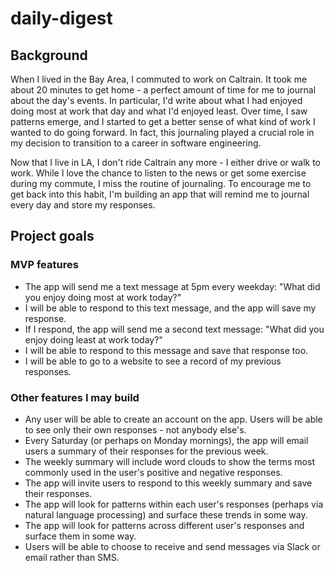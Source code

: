 # daily-digest

## Background
When I lived in the Bay Area, I commuted to work on Caltrain. It took me about 20 minutes to get home - a perfect amount of time for me to journal about the day's events. In particular, I'd write about what I had enjoyed doing most at work that day and what I'd enjoyed least. Over time, I saw patterns emerge, and I started to get a better sense of what kind of work I wanted to do going forward. In fact, this journaling played a crucial role in my decision to transition to a career in software engineering.

Now that I live in LA, I don't ride Caltrain any more - I either drive or walk to work. While I love the chance to listen to the news or get some exercise during my commute, I miss the routine of journaling. To encourage me to get back into this habit, I'm building an app that will remind me to journal every day and store my responses.

## Project goals
### MVP features
* The app will send me a text message at 5pm every weekday: "What did you enjoy doing most at work today?"
* I will be able to respond to this text message, and the app will save my response.
* If I respond, the app will send me a second text message: "What did you enjoy doing least at work today?"
* I will be able to respond to this message and save that response too.
* I will be able to go to a website to see a record of my previous responses.
### Other features I may build
* Any user will be able to create an account on the app. Users will be able to see only their own responses - not anybody else's.
* Every Saturday (or perhaps on Monday mornings), the app will email users a summary of their responses for the previous week.
* The weekly summary will include word clouds to show the terms most commonly used in the user's positive and negative responses.
* The app will invite users to respond to this weekly summary and save their responses.
* The app will look for patterns within each user's responses (perhaps via natural language processing) and surface these trends in some way.
* The app will look for patterns across different user's responses and surface them in some way.
* Users will be able to choose to receive and send messages via Slack or email rather than SMS.
